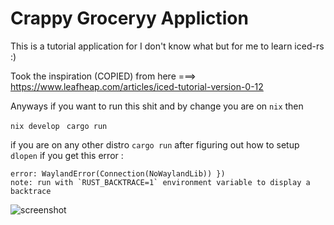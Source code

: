 # Crappy Groceryy Appliction

This is a tutorial application for I don't know what but for me to learn iced-rs :)

Took the inspiration (COPIED) from here ===> https://www.leafheap.com/articles/iced-tutorial-version-0-12

Anyways if you want to run this shit and by change you are on `nix` then

`nix develop `
`cargo run`

if you are on any other distro `cargo run` after figuring out how to setup `dlopen` if you get this error : 
```
error: WaylandError(Connection(NoWaylandLib)) })
note: run with `RUST_BACKTRACE=1` environment variable to display a backtrace
```
![screenshot](https://github.com/user-attachments/assets/c7acc43e-442f-499a-9889-b73eec081ce8)

